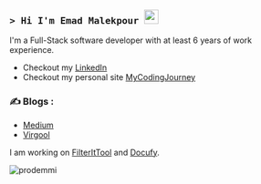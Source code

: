 ### <samp>&gt; Hi I'm Emad Malekpour <img src="https://media.giphy.com/media/hvRJCLFzcasrR4ia7z/giphy.gif" width="25"> </samp>
I'm a Full-Stack software developer with at least 6 years of work experience.
- Checkout my [LinkedIn](https://www.linkedin.com/in/emad-malekpour)
- Checkout my personal site [MyCodingJourney](https://mycodingjourney.iran.liara.run/)
  
### ✍️ Blogs : 
- [Medium](https://medium.com/@prodemmi)
- [Virgool](https://virgool.io/@prodemmi)

I am working on [FilterItTool](https://github.com/FilterItTool/FilterItTool) and [Docufy](https://github.com/docufy/docufy).

<p align="left"> <img src="https://komarev.com/ghpvc/?username=prodemmi" alt="prodemmi" /> </p>
